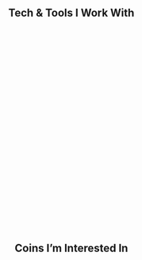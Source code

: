 <h2 align="center">Tech & Tools I Work With</h2>

<p align="center">
  <marquee direction="up" scrollamount="3" height="400">
    <p align="center">
      <img src="assets/bitcoin-btc-logo.svg" width="45"/><br/>
      <img src="assets/ethereum-eth-logo.svg" width="45"/><br/>
      <img src="assets/polygon-matic-logo.svg" width="45"/><br/>
      <img src="assets/binance-coin-bnb-logo.svg" width="45"/><br/>
      <img src="assets/solana-sol-logo.svg" width="45"/><br/>
      <img src="https://cdn.jsdelivr.net/gh/devicons/devicon/icons/javascript/javascript-original.svg" width="50"/><br/>
      <img src="https://cdn.jsdelivr.net/gh/devicons/devicon/icons/typescript/typescript-original.svg" width="50"/><br/>
      <img src="https://cdn.jsdelivr.net/gh/devicons/devicon/icons/cplusplus/cplusplus-original.svg" width="50"/><br/>
      <img src="https://cdn.jsdelivr.net/gh/devicons/devicon/icons/python/python-original.svg" width="50"/><br/>
      <img src="https://cdn.jsdelivr.net/gh/devicons/devicon/icons/nodejs/nodejs-original.svg" width="50"/><br/>
      <img src="https://cdn.jsdelivr.net/gh/devicons/devicon/icons/express/express-original.svg" width="50"/><br/>
      <img src="https://cdn.jsdelivr.net/gh/devicons/devicon/icons/django/django-plain.svg" width="50"/><br/>
      <img src="https://cdn.jsdelivr.net/gh/devicons/devicon/icons/mongodb/mongodb-original.svg" width="50"/><br/>
      <img src="https://cdn.jsdelivr.net/gh/devicons/devicon/icons/postgresql/postgresql-original.svg" width="50"/><br/>
      <img src="https://cdn.jsdelivr.net/gh/devicons/devicon/icons/redis/redis-original.svg" width="50"/><br/>
      <img src="https://cdn.jsdelivr.net/gh/devicons/devicon/icons/docker/docker-original.svg" width="50"/><br/>
      <img src="https://cdn.jsdelivr.net/gh/devicons/devicon/icons/kubernetes/kubernetes-plain.svg" width="50"/><br/>
      <img src="https://cdn.jsdelivr.net/gh/devicons/devicon/icons/amazonwebservices/amazonwebservices-original.svg" width="50"/><br/>
      <img src="https://cdn.jsdelivr.net/gh/devicons/devicon/icons/linux/linux-original.svg" width="50"/><br/>
      <img src="https://cdn.jsdelivr.net/gh/devicons/devicon/icons/git/git-original.svg" width="50"/><br/>
      <img src="https://cdn.jsdelivr.net/gh/devicons/devicon/icons/github/github-original.svg" width="50"/><br/>
      <img src="https://cdn.jsdelivr.net/gh/devicons/devicon/icons/npm/npm-original-wordmark.svg" width="50"/><br/>
      <img src="https://www.vectorlogo.zone/logos/getpostman/getpostman-icon.svg" width="50"/><br/>
    </p>
  </marquee>
</p>

<h2 align="center">Coins I’m Interested In</h2>

<p align="center">
  <marquee direction="up" scrollamount="3" height="200">
    <p align="center">
      <img src="assets/bitcoin-btc-logo.svg" width="45"/><br/>
      <img src="assets/ethereum-eth-logo.svg" width="45"/><br/>
      <img src="assets/polygon-matic-logo.svg" width="45"/><br/>
      <img src="assets/binance-coin-bnb-logo.svg" width="45"/><br/>
      <img src="assets/solana-sol-logo.svg" width="45"/><br/>
    </p>
  </marquee>
</p>
